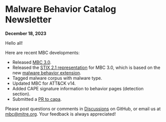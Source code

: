 # <a name="faq"></a>Malware Behavior Catalog Newsletter # 
**December 18, 2023**

Hello all!

Here are recent MBC developments:

* Released [MBC 3.0](https://github.com/MBCProject/mbc-markdown/releases/tag/v3.0).
* Released the [STIX 2.1 representation](https://github.com/MBCProject/mbc-stix2.1) for MBC 3.0, which is based on the new [malware behavior extension](https://github.com/oasis-open/cti-stix-common-objects/tree/main/extension-definition-specifications/malware-behavior).
* Tagged malware corpus with malware type.
* Updated MBC for ATT&CK v14.
* Added CAPE signature information to behavior pages (detection section).
* Submitted a [PR to capa](https://github.com/mandiant/capa-rules/pull/862).

Please post questions or comments in [Discussions](https://github.com/MBCProject/mbc-markdown/discussions) on GitHub, or email us at mbc@mitre.org. Your feedback is always appreciated! 
